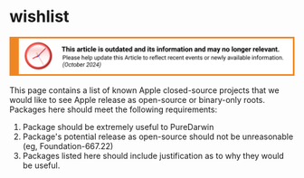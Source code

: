 wishlist
========

![This article is outdated and its information and may no longer relevant.](/img/notice/article-oudated-oct2024.svg)


This page contains a list of known Apple closed-source projects that we would like to see Apple release as open-source or binary-only roots.
Packages here should meet the following requirements:
1. Package should be extremely useful to PureDarwin
2. Package's potential release as open-source should not be unreasonable (eg, Foundation-667.22)
3. Packages listed here should include justification as to why they would be useful.
